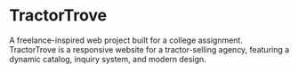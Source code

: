 # TractorTrove
A freelance-inspired web project built for a college assignment. TractorTrove is a responsive website for a tractor-selling agency, featuring a dynamic catalog, inquiry system, and modern design.
